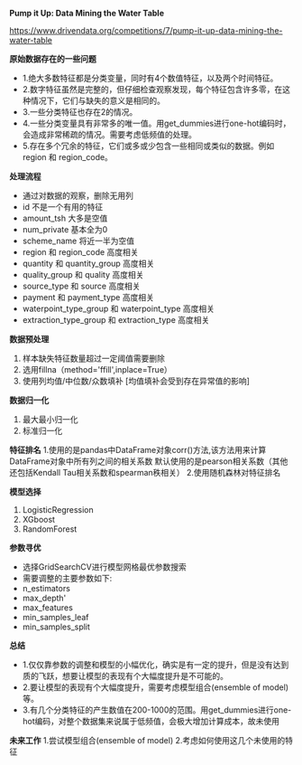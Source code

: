 **Pump it Up: Data Mining the Water Table**

<https://www.drivendata.org/competitions/7/pump-it-up-data-mining-the-water-table>

**原始数据存在的一些问题**
+ 1.绝大多数特征都是分类变量，同时有4个数值特征，以及两个时间特征。
+ 2.数字特征虽然是完整的，但仔细检查观察发现，每个特征包含许多零，在这种情况下，它们与缺失的意义是相同的。
+ 3.一些分类特征也存在2的情况。
+ 4.一些分类变量具有非常多的唯一值。用get_dummies进行one-hot编码时，会造成非常稀疏的情况。需要考虑低频值的处理。
+ 5.存在多个冗余的特征，它们或多或少包含一些相同或类似的数据。例如region 和 region_code。

**处理流程**
+ 通过对数据的观察，删除无用列
+ id 不是一个有用的特征
+ amount_tsh 大多是空值
+ num_private 基本全为0 
+ scheme_name 将近一半为空值
+ region 和 region_code 高度相关
+ quantity 和 quantity_group 高度相关
+ quality_group 和 quality 高度相关
+ source_type 和 source 高度相关
+ payment 和 payment_type 高度相关
+ waterpoint_type_group 和 waterpoint_type 高度相关
+ extraction_type_group 和 extraction_type 高度相关

**数据预处理**
1. 样本缺失特征数量超过一定阈值需要删除
2. 选用fillna（method='ffill',inplace=True）
3. 使用列均值/中位数/众数填补 [均值填补会受到存在异常值的影响]

**数据归一化**
1. 最大最小归一化
2. 标准归一化

**特征排名**
1.使用的是pandas中DataFrame对象corr()方法,该方法用来计算DataFrame对象中所有列之间的相关系数
默认使用的是pearson相关系数（其他还包括Kendall Tau相关系数和spearman秩相关）
2.使用随机森林对特征排名

**模型选择**
1. LogisticRegression
2. XGboost
3. RandomForest

**参数寻优**
+ 选择GridSearchCV进行模型网格最优参数搜索
+ 需要调整的主要参数如下:
+ n_estimators
+ max_depth'       
+ max_features
+ min_samples_leaf
+ min_samples_split

**总结**
+ 1.仅仅靠参数的调整和模型的小幅优化，确实是有一定的提升，但是没有达到质的飞跃，想要让模型的表现有个大幅度提升是不可能的。
+ 2.要让模型的表现有个大幅度提升，需要考虑模型组合(ensemble of model)等。
+ 3.有几个分类特征的产生数值在200-1000的范围。用get_dummies进行one-hot编码，对整个数据集来说属于低频值，会极大增加计算成本，故未使用

**未来工作**
1.尝试模型组合(ensemble of model)
2.考虑如何使用这几个未使用的特征
